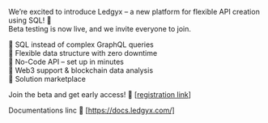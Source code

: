 We’re excited to introduce Ledgyx – a new platform for flexible API creation using SQL! 🚀  
Beta testing is now live, and we invite everyone to join.  

🔹 SQL instead of complex GraphQL queries  
🔹 Flexible data structure with zero downtime  
🔹 No-Code API – set up in minutes  
🔹 Web3 support & blockchain data analysis  
🔹 Solution marketplace  

Join the beta and get early access! 🔗 [[registration link](https://ledgyx.com/login)]

Documentations linc 🔗  [https://docs.ledgyx.com/]
